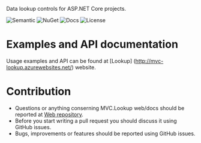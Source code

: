 Data lookup controls for ASP.NET Core projects.

![Semantic](https://img.shields.io/badge/sem-ver-lightgrey.svg?style=plastic)
![NuGet](https://img.shields.io/nuget/v/NonFactors.Lookup.MVC6.svg?style=plastic)
![Docs](https://img.shields.io/github/release/NonFactors/MVC6.Lookup.Web.svg?style=plastic&label=docs)
![License](https://img.shields.io/badge/license-MIT-green.svg?style=plastic)

# Examples and API documentation
Usage examples and API can be found at [Lookup] (http://mvc-lookup.azurewebsites.net/) website.

# Contribution
- Questions or anything conserning MVC.Lookup web/docs should be reported at [Web repository](https://github.com/NonFactors/MVC6.Lookup.Web).
- Before you start writing a pull request you should discuss it using GitHub issues.
- Bugs, improvements or features should be reported using GitHub issues.
